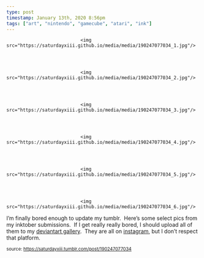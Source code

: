 ```yaml
---
type: post
timestamp: January 13th, 2020 8:56pm
tags: ["art", "nintendo", "gamecube", "atari", "ink"]
---
```



                               <img src="https://saturdayxiii.github.io/media/media/190247077034_1.jpg"/>
                           

                                                                                                                           

                               <img src="https://saturdayxiii.github.io/media/media/190247077034_2.jpg"/>
                           

                                                                                                                           

                               <img src="https://saturdayxiii.github.io/media/media/190247077034_3.jpg"/>
                           

                                                                                                                           

                               <img src="https://saturdayxiii.github.io/media/media/190247077034_4.jpg"/>
                           

                                                                                                                           

                               <img src="https://saturdayxiii.github.io/media/media/190247077034_5.jpg"/>
                           

                                                                                                                           

                               <img src="https://saturdayxiii.github.io/media/media/190247077034_6.jpg"/>
                           

                                                                                                                      
I’m finally bored enough to update my tumblr.  Here’s some select 
pics from my inktober submissions.  If I get really really bored, I 
should upload all of them to my <a href="https://www.deviantart.com/saturdaythe13th" target="_blank">deviantart gallery</a>.  They are all on <a href="https://www.instagram.com/saturdayxiii/" target="_blank">instagram</a>, but I don’t respect that platform.<br/>
 
                                    
                
                
                
                
                                
<small>source: https://saturdayxiii.tumblr.com/post/190247077034</small>